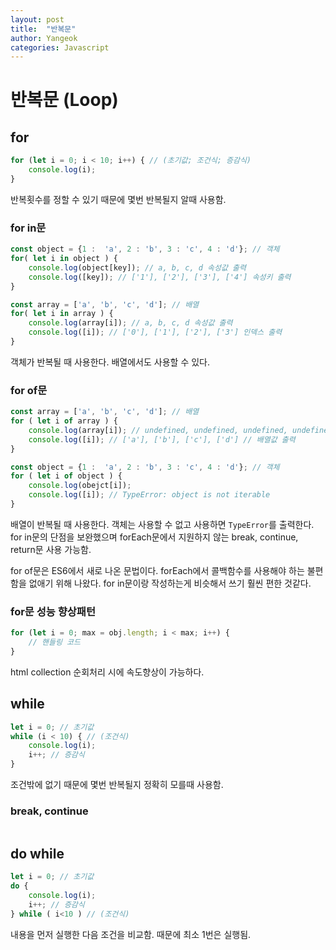```yaml
---
layout: post
title:  "반복문"
author: Yangeok
categories: Javascript
---
```


반복문 (Loop)
====

## for
```javascript
for (let i = 0; i < 10; i++) { // (초기값; 조건식; 증감식)
    console.log(i);
}
```
반복횟수를 정할 수 있기 때문에 몇번 반복될지 알때 사용함.

### for in문
```javascript
const object = {1 :  'a', 2 : 'b', 3 : 'c', 4 : 'd'}; // 객체
for( let i in object ) {
	console.log(object[key]); // a, b, c, d 속성값 출력
	console.log([key]); // ['1'], ['2'], ['3'], ['4'] 속성키 출력
}

const array = ['a', 'b', 'c', 'd']; // 배열
for( let i in array ) {
	console.log(array[i]); // a, b, c, d 속성값 출력
	console.log([i]); // ['0'], ['1'], ['2'], ['3'] 인덱스 출력
}
```
객체가 반복될 때 사용한다. 배열에서도 사용할 수 있다. 

### for of문
```javascript
const array = ['a', 'b', 'c', 'd']; // 배열
for ( let i of array ) {
	console.log(array[i]); // undefined, undefined, undefined, undefined
	console.log([i]); // ['a'], ['b'], ['c'], ['d'] // 배열값 출력
}

const object = {1 :  'a', 2 : 'b', 3 : 'c', 4 : 'd'}; // 객체
for ( let i of object ) {
	console.log(obejct[i]); 
	console.log([i]); // TypeError: object is not iterable
}
```
배열이 반복될 때 사용한다. 객체는 사용할 수 없고 사용하면 ```TypeError```를 출력한다. for in문의 단점을 보완했으며 forEach문에서 지원하지 않는 break, continue, return문 사용 가능함.

for of문은 ES6에서 새로 나온 문법이다. forEach에서 콜백함수를 사용해야 하는 불편함을 없애기 위해 나왔다. for in문이랑 작성하는게 비슷해서 쓰기 훨씬 편한 것같다.

### for문 성능 향상패턴
```javascript
for (let i = 0; max = obj.length; i < max; i++) {
    // 핸들링 코드
}
```
html collection 순회처리 시에 속도향상이 가능하다.

## while
```javascript
let i = 0; // 초기값
while (i < 10) { // (조건식)
    console.log(i);
    i++; // 증감식
}
```
조건밖에 없기 때문에 몇번 반복될지 정확히 모를때 사용함.

### break, continue
```javascript

```

## do while
```javascript
let i = 0; // 초기값
do {
    console.log(i);
    i++; // 증감식
} while ( i<10 ) // (조건식)
```
내용을 먼저 실행한 다음 조건을 비교함. 때문에 최소 1번은 실행됨.